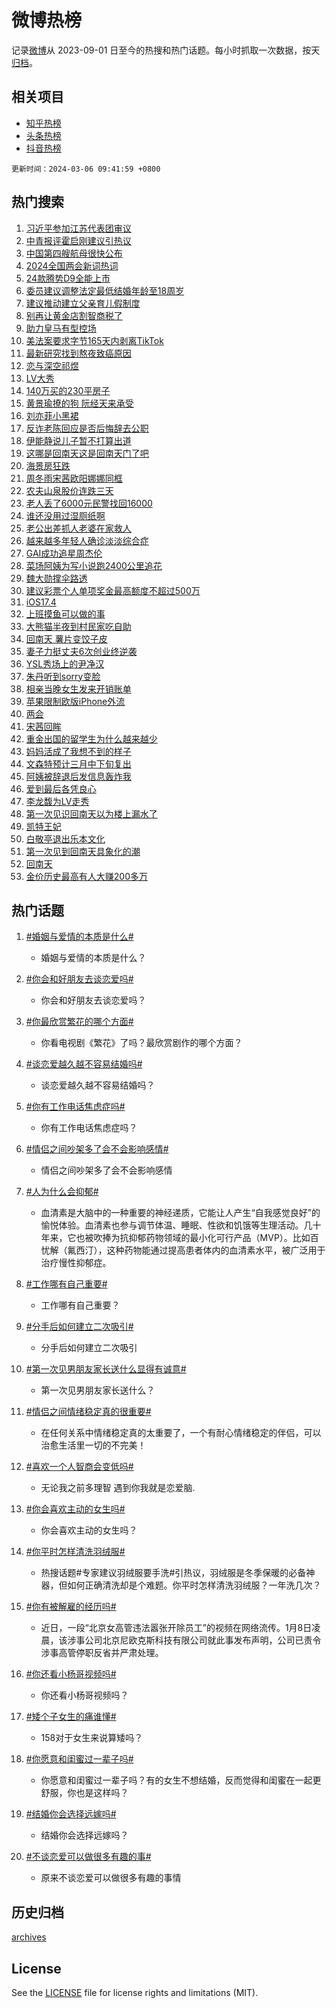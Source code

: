# 微博热榜

记录[微博](https://www.weibo.com)从 2023-09-01 日至今的热搜和热门话题。每小时抓取一次数据，按天[归档](archives)。

## 相关项目

- [知乎热榜](https://github.com/hotarchive/zhihu)
- [头条热榜](https://github.com/hotarchive/toutiao)
- [抖音热榜](https://github.com/hotarchive/douyin)


`更新时间：2024-03-06 09:41:59 +0800`

## 热门搜索

1. [习近平参加江苏代表团审议](https://m.weibo.cn/search?containerid=100103type%3D1%26t%3D10%26q%3D%23%E4%B9%A0%E8%BF%91%E5%B9%B3%E5%8F%82%E5%8A%A0%E6%B1%9F%E8%8B%8F%E4%BB%A3%E8%A1%A8%E5%9B%A2%E5%AE%A1%E8%AE%AE%23&stream_entry_id=51&isnewpage=1&extparam=seat%3D1%26c_type%3D51%26q%3D%2523%25E4%25B9%25A0%25E8%25BF%2591%25E5%25B9%25B3%25E5%258F%2582%25E5%258A%25A0%25E6%25B1%259F%25E8%258B%258F%25E4%25BB%25A3%25E8%25A1%25A8%25E5%259B%25A2%25E5%25AE%25A1%25E8%25AE%25AE%2523%26pos%3D0%26dgr%3D0%26stream_entry_id%3D51%26filter_type%3Drealtimehot%26cate%3D10103%26display_time%3D1709689318%26pre_seqid%3D1709689318256015616102)
1. [中青报评霍启刚建议引热议](https://m.weibo.cn/search?containerid=100103type%3D1%26t%3D10%26q%3D%23%E4%B8%AD%E9%9D%92%E6%8A%A5%E8%AF%84%E9%9C%8D%E5%90%AF%E5%88%9A%E5%BB%BA%E8%AE%AE%E5%BC%95%E7%83%AD%E8%AE%AE%23&stream_entry_id=31&isnewpage=1&extparam=seat%3D1%26realpos%3D1%26c_type%3D31%26q%3D%2523%25E4%25B8%25AD%25E9%259D%2592%25E6%258A%25A5%25E8%25AF%2584%25E9%259C%258D%25E5%2590%25AF%25E5%2588%259A%25E5%25BB%25BA%25E8%25AE%25AE%25E5%25BC%2595%25E7%2583%25AD%25E8%25AE%25AE%2523%26cate%3D5001%26flag%3D2%26dgr%3D0%26filter_type%3Drealtimehot%26stream_entry_id%3D31%26pos%3D0%26lcate%3D5001%26band_rank%3D1%26display_time%3D1709689318%26pre_seqid%3D1709689318256015616102)
1. [中国第四艘航母很快公布](https://m.weibo.cn/search?containerid=100103type%3D1%26t%3D10%26q%3D%23%E4%B8%AD%E5%9B%BD%E7%AC%AC%E5%9B%9B%E8%89%98%E8%88%AA%E6%AF%8D%E5%BE%88%E5%BF%AB%E5%85%AC%E5%B8%83%23&stream_entry_id=31&isnewpage=1&extparam=seat%3D1%26realpos%3D2%26c_type%3D31%26q%3D%2523%25E4%25B8%25AD%25E5%259B%25BD%25E7%25AC%25AC%25E5%259B%259B%25E8%2589%2598%25E8%2588%25AA%25E6%25AF%258D%25E5%25BE%2588%25E5%25BF%25AB%25E5%2585%25AC%25E5%25B8%2583%2523%26cate%3D5001%26flag%3D1%26dgr%3D0%26filter_type%3Drealtimehot%26stream_entry_id%3D31%26pos%3D1%26lcate%3D5001%26band_rank%3D2%26display_time%3D1709689318%26pre_seqid%3D1709689318256015616102)
1. [2024全国两会新词热词](https://m.weibo.cn/search?containerid=100103type%3D1%26t%3D10%26q%3D%232024%E5%85%A8%E5%9B%BD%E4%B8%A4%E4%BC%9A%E6%96%B0%E8%AF%8D%E7%83%AD%E8%AF%8D%23&stream_entry_id=31&isnewpage=1&extparam=seat%3D1%26realpos%3D3%26c_type%3D31%26q%3D%25232024%25E5%2585%25A8%25E5%259B%25BD%25E4%25B8%25A4%25E4%25BC%259A%25E6%2596%25B0%25E8%25AF%258D%25E7%2583%25AD%25E8%25AF%258D%2523%26cate%3D5001%26flag%3D0%26dgr%3D0%26filter_type%3Drealtimehot%26stream_entry_id%3D31%26pos%3D2%26lcate%3D5001%26band_rank%3D3%26display_time%3D1709689318%26pre_seqid%3D1709689318256015616102)
1. [24款腾势D9全能上市](https://m.weibo.cn/search?containerid=100103type%3D1%26t%3D10%26q%3D%2324%E6%AC%BE%E8%85%BE%E5%8A%BFD9%E5%85%A8%E8%83%BD%E4%B8%8A%E5%B8%82%23&stream_entry_id=31&isnewpage=1&extparam=seat%3D1%26c_type%3D31%26q%3D%252324%25E6%25AC%25BE%25E8%2585%25BE%25E5%258A%25BFD9%25E5%2585%25A8%25E8%2583%25BD%25E4%25B8%258A%25E5%25B8%2582%2523%26cate%3D5001%26adid%3D226401%26dgr%3D0%26stream_entry_id%3D31%26filter_type%3Drealtimehot%26pos%3D3%26band_rank%3D4%26lcate%3D5001%26topic_ad%3D1%26is_ad_pos%3D1%26display_time%3D1709689318%26pre_seqid%3D1709689318256015616102)
1. [委员建议调整法定最低结婚年龄至18周岁](https://m.weibo.cn/search?containerid=100103type%3D1%26t%3D10%26q%3D%23%E5%A7%94%E5%91%98%E5%BB%BA%E8%AE%AE%E8%B0%83%E6%95%B4%E6%B3%95%E5%AE%9A%E6%9C%80%E4%BD%8E%E7%BB%93%E5%A9%9A%E5%B9%B4%E9%BE%84%E8%87%B318%E5%91%A8%E5%B2%81%23&stream_entry_id=31&isnewpage=1&extparam=seat%3D1%26realpos%3D4%26c_type%3D31%26q%3D%2523%25E5%25A7%2594%25E5%2591%2598%25E5%25BB%25BA%25E8%25AE%25AE%25E8%25B0%2583%25E6%2595%25B4%25E6%25B3%2595%25E5%25AE%259A%25E6%259C%2580%25E4%25BD%258E%25E7%25BB%2593%25E5%25A9%259A%25E5%25B9%25B4%25E9%25BE%2584%25E8%2587%25B318%25E5%2591%25A8%25E5%25B2%2581%2523%26cate%3D5001%26flag%3D0%26dgr%3D0%26filter_type%3Drealtimehot%26stream_entry_id%3D31%26pos%3D4%26lcate%3D5001%26band_rank%3D4%26display_time%3D1709689318%26pre_seqid%3D1709689318256015616102)
1. [建议推动建立父亲育儿假制度](https://m.weibo.cn/search?containerid=100103type%3D1%26t%3D10%26q%3D%23%E5%BB%BA%E8%AE%AE%E6%8E%A8%E5%8A%A8%E5%BB%BA%E7%AB%8B%E7%88%B6%E4%BA%B2%E8%82%B2%E5%84%BF%E5%81%87%E5%88%B6%E5%BA%A6%23&stream_entry_id=31&isnewpage=1&extparam=seat%3D1%26realpos%3D5%26c_type%3D31%26q%3D%2523%25E5%25BB%25BA%25E8%25AE%25AE%25E6%258E%25A8%25E5%258A%25A8%25E5%25BB%25BA%25E7%25AB%258B%25E7%2588%25B6%25E4%25BA%25B2%25E8%2582%25B2%25E5%2584%25BF%25E5%2581%2587%25E5%2588%25B6%25E5%25BA%25A6%2523%26cate%3D5001%26flag%3D1%26dgr%3D0%26filter_type%3Drealtimehot%26stream_entry_id%3D31%26pos%3D5%26lcate%3D5001%26band_rank%3D5%26display_time%3D1709689318%26pre_seqid%3D1709689318256015616102)
1. [别再让黄金店割智商税了](https://m.weibo.cn/search?containerid=100103type%3D1%26t%3D10%26q%3D%23%E5%88%AB%E5%86%8D%E8%AE%A9%E9%BB%84%E9%87%91%E5%BA%97%E5%89%B2%E6%99%BA%E5%95%86%E7%A8%8E%E4%BA%86%23&stream_entry_id=31&isnewpage=1&extparam=seat%3D1%26realpos%3D6%26c_type%3D31%26q%3D%2523%25E5%2588%25AB%25E5%2586%258D%25E8%25AE%25A9%25E9%25BB%2584%25E9%2587%2591%25E5%25BA%2597%25E5%2589%25B2%25E6%2599%25BA%25E5%2595%2586%25E7%25A8%258E%25E4%25BA%2586%2523%26cate%3D5001%26flag%3D0%26dgr%3D0%26filter_type%3Drealtimehot%26stream_entry_id%3D31%26pos%3D6%26lcate%3D5001%26band_rank%3D6%26display_time%3D1709689318%26pre_seqid%3D1709689318256015616102)
1. [助力皇马有型控场](https://m.weibo.cn/search?containerid=100103type%3D1%26t%3D10%26q%3D%23%E5%8A%A9%E5%8A%9B%E7%9A%87%E9%A9%AC%E6%9C%89%E5%9E%8B%E6%8E%A7%E5%9C%BA%23&stream_entry_id=31&isnewpage=1&extparam=seat%3D1%26c_type%3D31%26q%3D%2523%25E5%258A%25A9%25E5%258A%259B%25E7%259A%2587%25E9%25A9%25AC%25E6%259C%2589%25E5%259E%258B%25E6%258E%25A7%25E5%259C%25BA%2523%26cate%3D5001%26adid%3D225925%26dgr%3D0%26stream_entry_id%3D31%26filter_type%3Drealtimehot%26pos%3D7%26band_rank%3D7%26lcate%3D5001%26topic_ad%3D1%26is_ad_pos%3D1%26display_time%3D1709689318%26pre_seqid%3D1709689318256015616102)
1. [美法案要求字节165天内剥离TikTok](https://m.weibo.cn/search?containerid=100103type%3D1%26t%3D10%26q%3D%23%E7%BE%8E%E6%B3%95%E6%A1%88%E8%A6%81%E6%B1%82%E5%AD%97%E8%8A%82165%E5%A4%A9%E5%86%85%E5%89%A5%E7%A6%BBTikTok%23&stream_entry_id=31&isnewpage=1&extparam=seat%3D1%26realpos%3D7%26c_type%3D31%26q%3D%2523%25E7%25BE%258E%25E6%25B3%2595%25E6%25A1%2588%25E8%25A6%2581%25E6%25B1%2582%25E5%25AD%2597%25E8%258A%2582165%25E5%25A4%25A9%25E5%2586%2585%25E5%2589%25A5%25E7%25A6%25BBTikTok%2523%26cate%3D5001%26flag%3D1%26dgr%3D0%26filter_type%3Drealtimehot%26stream_entry_id%3D31%26pos%3D8%26lcate%3D5001%26band_rank%3D7%26display_time%3D1709689318%26pre_seqid%3D1709689318256015616102)
1. [最新研究找到熬夜致癌原因](https://m.weibo.cn/search?containerid=100103type%3D1%26t%3D10%26q%3D%23%E6%9C%80%E6%96%B0%E7%A0%94%E7%A9%B6%E6%89%BE%E5%88%B0%E7%86%AC%E5%A4%9C%E8%87%B4%E7%99%8C%E5%8E%9F%E5%9B%A0%23&stream_entry_id=31&isnewpage=1&extparam=seat%3D1%26realpos%3D8%26c_type%3D31%26q%3D%2523%25E6%259C%2580%25E6%2596%25B0%25E7%25A0%2594%25E7%25A9%25B6%25E6%2589%25BE%25E5%2588%25B0%25E7%2586%25AC%25E5%25A4%259C%25E8%2587%25B4%25E7%2599%258C%25E5%258E%259F%25E5%259B%25A0%2523%26cate%3D5001%26flag%3D0%26dgr%3D0%26filter_type%3Drealtimehot%26stream_entry_id%3D31%26pos%3D9%26lcate%3D5001%26band_rank%3D8%26display_time%3D1709689318%26pre_seqid%3D1709689318256015616102)
1. [恋与深空祁煜](https://m.weibo.cn/search?containerid=100103type%3D1%26t%3D10%26q%3D%E6%81%8B%E4%B8%8E%E6%B7%B1%E7%A9%BA%E7%A5%81%E7%85%9C&stream_entry_id=31&isnewpage=1&extparam=seat%3D1%26realpos%3D9%26c_type%3D31%26q%3D%25E6%2581%258B%25E4%25B8%258E%25E6%25B7%25B1%25E7%25A9%25BA%25E7%25A5%2581%25E7%2585%259C%26cate%3D5001%26flag%3D1%26dgr%3D0%26filter_type%3Drealtimehot%26stream_entry_id%3D31%26pos%3D10%26lcate%3D5001%26band_rank%3D9%26display_time%3D1709689318%26pre_seqid%3D1709689318256015616102)
1. [LV大秀](https://m.weibo.cn/search?containerid=100103type%3D1%26t%3D10%26q%3DLV%E5%A4%A7%E7%A7%80&stream_entry_id=31&isnewpage=1&extparam=seat%3D1%26realpos%3D10%26c_type%3D31%26q%3DLV%25E5%25A4%25A7%25E7%25A7%2580%26cate%3D5001%26flag%3D1%26dgr%3D0%26filter_type%3Drealtimehot%26stream_entry_id%3D31%26pos%3D11%26lcate%3D5001%26band_rank%3D10%26display_time%3D1709689318%26pre_seqid%3D1709689318256015616102)
1. [140万买的230平房子](https://m.weibo.cn/search?containerid=100103type%3D1%26t%3D10%26q%3D140%E4%B8%87%E4%B9%B0%E7%9A%84230%E5%B9%B3%E6%88%BF%E5%AD%90&stream_entry_id=31&isnewpage=1&extparam=seat%3D1%26realpos%3D11%26c_type%3D31%26q%3D140%25E4%25B8%2587%25E4%25B9%25B0%25E7%259A%2584230%25E5%25B9%25B3%25E6%2588%25BF%25E5%25AD%2590%26cate%3D5001%26flag%3D2%26dgr%3D0%26filter_type%3Drealtimehot%26stream_entry_id%3D31%26pos%3D12%26lcate%3D5001%26band_rank%3D11%26display_time%3D1709689318%26pre_seqid%3D1709689318256015616102)
1. [黄景瑜撩的狗 阮经天来承受](https://m.weibo.cn/search?containerid=100103type%3D1%26t%3D10%26q%3D%E9%BB%84%E6%99%AF%E7%91%9C%E6%92%A9%E7%9A%84%E7%8B%97+%E9%98%AE%E7%BB%8F%E5%A4%A9%E6%9D%A5%E6%89%BF%E5%8F%97&stream_entry_id=31&isnewpage=1&extparam=seat%3D1%26realpos%3D12%26c_type%3D31%26q%3D%25E9%25BB%2584%25E6%2599%25AF%25E7%2591%259C%25E6%2592%25A9%25E7%259A%2584%25E7%258B%2597%2520%25E9%2598%25AE%25E7%25BB%258F%25E5%25A4%25A9%25E6%259D%25A5%25E6%2589%25BF%25E5%258F%2597%26cate%3D5001%26flag%3D1%26dgr%3D0%26filter_type%3Drealtimehot%26stream_entry_id%3D31%26pos%3D13%26lcate%3D5001%26band_rank%3D12%26display_time%3D1709689318%26pre_seqid%3D1709689318256015616102)
1. [刘亦菲小黑裙](https://m.weibo.cn/search?containerid=100103type%3D1%26t%3D10%26q%3D%23%E5%88%98%E4%BA%A6%E8%8F%B2%E5%B0%8F%E9%BB%91%E8%A3%99%23&stream_entry_id=31&isnewpage=1&extparam=seat%3D1%26realpos%3D13%26c_type%3D31%26q%3D%2523%25E5%2588%2598%25E4%25BA%25A6%25E8%258F%25B2%25E5%25B0%258F%25E9%25BB%2591%25E8%25A3%2599%2523%26cate%3D5001%26flag%3D2%26dgr%3D0%26filter_type%3Drealtimehot%26stream_entry_id%3D31%26pos%3D14%26lcate%3D5001%26band_rank%3D13%26display_time%3D1709689318%26pre_seqid%3D1709689318256015616102)
1. [反诈老陈回应是否后悔辞去公职](https://m.weibo.cn/search?containerid=100103type%3D1%26t%3D10%26q%3D%23%E5%8F%8D%E8%AF%88%E8%80%81%E9%99%88%E5%9B%9E%E5%BA%94%E6%98%AF%E5%90%A6%E5%90%8E%E6%82%94%E8%BE%9E%E5%8E%BB%E5%85%AC%E8%81%8C%23&stream_entry_id=31&isnewpage=1&extparam=seat%3D1%26realpos%3D14%26c_type%3D31%26q%3D%2523%25E5%258F%258D%25E8%25AF%2588%25E8%2580%2581%25E9%2599%2588%25E5%259B%259E%25E5%25BA%2594%25E6%2598%25AF%25E5%2590%25A6%25E5%2590%258E%25E6%2582%2594%25E8%25BE%259E%25E5%258E%25BB%25E5%2585%25AC%25E8%2581%258C%2523%26cate%3D5001%26flag%3D2%26dgr%3D0%26filter_type%3Drealtimehot%26stream_entry_id%3D31%26pos%3D15%26lcate%3D5001%26band_rank%3D14%26display_time%3D1709689318%26pre_seqid%3D1709689318256015616102)
1. [伊能静说儿子暂不打算出道](https://m.weibo.cn/search?containerid=100103type%3D1%26t%3D10%26q%3D%23%E4%BC%8A%E8%83%BD%E9%9D%99%E8%AF%B4%E5%84%BF%E5%AD%90%E6%9A%82%E4%B8%8D%E6%89%93%E7%AE%97%E5%87%BA%E9%81%93%23&stream_entry_id=31&isnewpage=1&extparam=seat%3D1%26realpos%3D15%26c_type%3D31%26q%3D%2523%25E4%25BC%258A%25E8%2583%25BD%25E9%259D%2599%25E8%25AF%25B4%25E5%2584%25BF%25E5%25AD%2590%25E6%259A%2582%25E4%25B8%258D%25E6%2589%2593%25E7%25AE%2597%25E5%2587%25BA%25E9%2581%2593%2523%26cate%3D5001%26flag%3D1%26dgr%3D0%26filter_type%3Drealtimehot%26stream_entry_id%3D31%26pos%3D16%26lcate%3D5001%26band_rank%3D15%26display_time%3D1709689318%26pre_seqid%3D1709689318256015616102)
1. [这哪是回南天这是回南天门了吧](https://m.weibo.cn/search?containerid=100103type%3D1%26t%3D10%26q%3D%E8%BF%99%E5%93%AA%E6%98%AF%E5%9B%9E%E5%8D%97%E5%A4%A9%E8%BF%99%E6%98%AF%E5%9B%9E%E5%8D%97%E5%A4%A9%E9%97%A8%E4%BA%86%E5%90%A7&stream_entry_id=31&isnewpage=1&extparam=seat%3D1%26realpos%3D16%26c_type%3D31%26q%3D%25E8%25BF%2599%25E5%2593%25AA%25E6%2598%25AF%25E5%259B%259E%25E5%258D%2597%25E5%25A4%25A9%25E8%25BF%2599%25E6%2598%25AF%25E5%259B%259E%25E5%258D%2597%25E5%25A4%25A9%25E9%2597%25A8%25E4%25BA%2586%25E5%2590%25A7%26cate%3D5001%26flag%3D2%26dgr%3D0%26filter_type%3Drealtimehot%26stream_entry_id%3D31%26pos%3D17%26lcate%3D5001%26band_rank%3D16%26display_time%3D1709689318%26pre_seqid%3D1709689318256015616102)
1. [海景房狂跌](https://m.weibo.cn/search?containerid=100103type%3D1%26t%3D10%26q%3D%23%E6%B5%B7%E6%99%AF%E6%88%BF%E7%8B%82%E8%B7%8C%23&stream_entry_id=31&isnewpage=1&extparam=seat%3D1%26realpos%3D17%26c_type%3D31%26q%3D%2523%25E6%25B5%25B7%25E6%2599%25AF%25E6%2588%25BF%25E7%258B%2582%25E8%25B7%258C%2523%26cate%3D5001%26flag%3D2%26dgr%3D0%26filter_type%3Drealtimehot%26stream_entry_id%3D31%26pos%3D18%26lcate%3D5001%26band_rank%3D17%26display_time%3D1709689318%26pre_seqid%3D1709689318256015616102)
1. [周冬雨宋茜欧阳娜娜同框](https://m.weibo.cn/search?containerid=100103type%3D1%26t%3D10%26q%3D%23%E5%91%A8%E5%86%AC%E9%9B%A8%E5%AE%8B%E8%8C%9C%E6%AC%A7%E9%98%B3%E5%A8%9C%E5%A8%9C%E5%90%8C%E6%A1%86%23&stream_entry_id=31&isnewpage=1&extparam=seat%3D1%26realpos%3D18%26c_type%3D31%26q%3D%2523%25E5%2591%25A8%25E5%2586%25AC%25E9%259B%25A8%25E5%25AE%258B%25E8%258C%259C%25E6%25AC%25A7%25E9%2598%25B3%25E5%25A8%259C%25E5%25A8%259C%25E5%2590%258C%25E6%25A1%2586%2523%26cate%3D5001%26flag%3D1%26dgr%3D0%26filter_type%3Drealtimehot%26stream_entry_id%3D31%26pos%3D19%26lcate%3D5001%26band_rank%3D18%26display_time%3D1709689318%26pre_seqid%3D1709689318256015616102)
1. [农夫山泉股价连跌三天](https://m.weibo.cn/search?containerid=100103type%3D1%26t%3D10%26q%3D%23%E5%86%9C%E5%A4%AB%E5%B1%B1%E6%B3%89%E8%82%A1%E4%BB%B7%E8%BF%9E%E8%B7%8C%E4%B8%89%E5%A4%A9%23&stream_entry_id=31&isnewpage=1&extparam=seat%3D1%26realpos%3D19%26c_type%3D31%26q%3D%2523%25E5%2586%259C%25E5%25A4%25AB%25E5%25B1%25B1%25E6%25B3%2589%25E8%2582%25A1%25E4%25BB%25B7%25E8%25BF%259E%25E8%25B7%258C%25E4%25B8%2589%25E5%25A4%25A9%2523%26cate%3D5001%26flag%3D0%26dgr%3D0%26filter_type%3Drealtimehot%26stream_entry_id%3D31%26pos%3D20%26lcate%3D5001%26band_rank%3D19%26display_time%3D1709689318%26pre_seqid%3D1709689318256015616102)
1. [老人丢了6000元民警找回16000](https://m.weibo.cn/search?containerid=100103type%3D1%26t%3D10%26q%3D%23%E8%80%81%E4%BA%BA%E4%B8%A2%E4%BA%866000%E5%85%83%E6%B0%91%E8%AD%A6%E6%89%BE%E5%9B%9E16000%23&stream_entry_id=31&isnewpage=1&extparam=seat%3D1%26realpos%3D20%26c_type%3D31%26q%3D%2523%25E8%2580%2581%25E4%25BA%25BA%25E4%25B8%25A2%25E4%25BA%25866000%25E5%2585%2583%25E6%25B0%2591%25E8%25AD%25A6%25E6%2589%25BE%25E5%259B%259E16000%2523%26cate%3D5001%26flag%3D0%26dgr%3D0%26filter_type%3Drealtimehot%26stream_entry_id%3D31%26pos%3D21%26lcate%3D5001%26band_rank%3D20%26display_time%3D1709689318%26pre_seqid%3D1709689318256015616102)
1. [谁还没用过湿厕纸啊](https://m.weibo.cn/search?containerid=100103type%3D1%26t%3D10%26q%3D%23%E8%B0%81%E8%BF%98%E6%B2%A1%E7%94%A8%E8%BF%87%E6%B9%BF%E5%8E%95%E7%BA%B8%E5%95%8A%23&stream_entry_id=31&isnewpage=1&extparam=seat%3D1%26realpos%3D21%26c_type%3D31%26q%3D%2523%25E8%25B0%2581%25E8%25BF%2598%25E6%25B2%25A1%25E7%2594%25A8%25E8%25BF%2587%25E6%25B9%25BF%25E5%258E%2595%25E7%25BA%25B8%25E5%2595%258A%2523%26cate%3D5001%26flag%3D0%26adid%3D225904%26dgr%3D0%26filter_type%3Drealtimehot%26stream_entry_id%3D31%26pos%3D22%26lcate%3D5001%26band_rank%3D21%26display_time%3D1709689318%26pre_seqid%3D1709689318256015616102)
1. [老公出差抓人老婆在家救人](https://m.weibo.cn/search?containerid=100103type%3D1%26t%3D10%26q%3D%23%E8%80%81%E5%85%AC%E5%87%BA%E5%B7%AE%E6%8A%93%E4%BA%BA%E8%80%81%E5%A9%86%E5%9C%A8%E5%AE%B6%E6%95%91%E4%BA%BA%23&stream_entry_id=31&isnewpage=1&extparam=seat%3D1%26realpos%3D22%26c_type%3D31%26q%3D%2523%25E8%2580%2581%25E5%2585%25AC%25E5%2587%25BA%25E5%25B7%25AE%25E6%258A%2593%25E4%25BA%25BA%25E8%2580%2581%25E5%25A9%2586%25E5%259C%25A8%25E5%25AE%25B6%25E6%2595%2591%25E4%25BA%25BA%2523%26cate%3D5001%26flag%3D2%26dgr%3D0%26filter_type%3Drealtimehot%26stream_entry_id%3D31%26pos%3D23%26lcate%3D5001%26band_rank%3D22%26display_time%3D1709689318%26pre_seqid%3D1709689318256015616102)
1. [越来越多年轻人确诊淡淡综合症](https://m.weibo.cn/search?containerid=100103type%3D1%26t%3D10%26q%3D%23%E8%B6%8A%E6%9D%A5%E8%B6%8A%E5%A4%9A%E5%B9%B4%E8%BD%BB%E4%BA%BA%E7%A1%AE%E8%AF%8A%E6%B7%A1%E6%B7%A1%E7%BB%BC%E5%90%88%E7%97%87%23&stream_entry_id=31&isnewpage=1&extparam=seat%3D1%26realpos%3D23%26c_type%3D31%26q%3D%2523%25E8%25B6%258A%25E6%259D%25A5%25E8%25B6%258A%25E5%25A4%259A%25E5%25B9%25B4%25E8%25BD%25BB%25E4%25BA%25BA%25E7%25A1%25AE%25E8%25AF%258A%25E6%25B7%25A1%25E6%25B7%25A1%25E7%25BB%25BC%25E5%2590%2588%25E7%2597%2587%2523%26cate%3D5001%26flag%3D0%26dgr%3D0%26filter_type%3Drealtimehot%26stream_entry_id%3D31%26pos%3D24%26lcate%3D5001%26band_rank%3D23%26display_time%3D1709689318%26pre_seqid%3D1709689318256015616102)
1. [GAI成功追星周杰伦](https://m.weibo.cn/search?containerid=100103type%3D1%26t%3D10%26q%3DGAI%E6%88%90%E5%8A%9F%E8%BF%BD%E6%98%9F%E5%91%A8%E6%9D%B0%E4%BC%A6&stream_entry_id=31&isnewpage=1&extparam=seat%3D1%26realpos%3D24%26c_type%3D31%26q%3DGAI%25E6%2588%2590%25E5%258A%259F%25E8%25BF%25BD%25E6%2598%259F%25E5%2591%25A8%25E6%259D%25B0%25E4%25BC%25A6%26cate%3D5001%26flag%3D1%26dgr%3D0%26filter_type%3Drealtimehot%26stream_entry_id%3D31%26pos%3D25%26lcate%3D5001%26band_rank%3D24%26display_time%3D1709689318%26pre_seqid%3D1709689318256015616102)
1. [菜场阿姨为写小说跑2400公里追花](https://m.weibo.cn/search?containerid=100103type%3D1%26t%3D10%26q%3D%23%E8%8F%9C%E5%9C%BA%E9%98%BF%E5%A7%A8%E4%B8%BA%E5%86%99%E5%B0%8F%E8%AF%B4%E8%B7%912400%E5%85%AC%E9%87%8C%E8%BF%BD%E8%8A%B1%23&stream_entry_id=31&isnewpage=1&extparam=seat%3D1%26realpos%3D25%26c_type%3D31%26q%3D%2523%25E8%258F%259C%25E5%259C%25BA%25E9%2598%25BF%25E5%25A7%25A8%25E4%25B8%25BA%25E5%2586%2599%25E5%25B0%258F%25E8%25AF%25B4%25E8%25B7%25912400%25E5%2585%25AC%25E9%2587%258C%25E8%25BF%25BD%25E8%258A%25B1%2523%26cate%3D5001%26flag%3D1%26dgr%3D0%26filter_type%3Drealtimehot%26stream_entry_id%3D31%26pos%3D26%26lcate%3D5001%26band_rank%3D25%26display_time%3D1709689318%26pre_seqid%3D1709689318256015616102)
1. [魏大勋撑伞路透](https://m.weibo.cn/search?containerid=100103type%3D1%26t%3D10%26q%3D%E9%AD%8F%E5%A4%A7%E5%8B%8B%E6%92%91%E4%BC%9E%E8%B7%AF%E9%80%8F&stream_entry_id=31&isnewpage=1&extparam=seat%3D1%26realpos%3D26%26c_type%3D31%26q%3D%25E9%25AD%258F%25E5%25A4%25A7%25E5%258B%258B%25E6%2592%2591%25E4%25BC%259E%25E8%25B7%25AF%25E9%2580%258F%26cate%3D5001%26flag%3D0%26dgr%3D0%26filter_type%3Drealtimehot%26stream_entry_id%3D31%26pos%3D27%26lcate%3D5001%26band_rank%3D26%26display_time%3D1709689318%26pre_seqid%3D1709689318256015616102)
1. [建议彩票个人单项奖金最高额度不超过500万](https://m.weibo.cn/search?containerid=100103type%3D1%26t%3D10%26q%3D%23%E5%BB%BA%E8%AE%AE%E5%BD%A9%E7%A5%A8%E4%B8%AA%E4%BA%BA%E5%8D%95%E9%A1%B9%E5%A5%96%E9%87%91%E6%9C%80%E9%AB%98%E9%A2%9D%E5%BA%A6%E4%B8%8D%E8%B6%85%E8%BF%87500%E4%B8%87%23&stream_entry_id=31&isnewpage=1&extparam=seat%3D1%26realpos%3D27%26c_type%3D31%26q%3D%2523%25E5%25BB%25BA%25E8%25AE%25AE%25E5%25BD%25A9%25E7%25A5%25A8%25E4%25B8%25AA%25E4%25BA%25BA%25E5%258D%2595%25E9%25A1%25B9%25E5%25A5%2596%25E9%2587%2591%25E6%259C%2580%25E9%25AB%2598%25E9%25A2%259D%25E5%25BA%25A6%25E4%25B8%258D%25E8%25B6%2585%25E8%25BF%2587500%25E4%25B8%2587%2523%26cate%3D5001%26flag%3D0%26dgr%3D0%26filter_type%3Drealtimehot%26stream_entry_id%3D31%26pos%3D28%26lcate%3D5001%26band_rank%3D27%26display_time%3D1709689318%26pre_seqid%3D1709689318256015616102)
1. [iOS17.4](https://m.weibo.cn/search?containerid=100103type%3D1%26t%3D10%26q%3DiOS17.4&stream_entry_id=31&isnewpage=1&extparam=seat%3D1%26realpos%3D28%26c_type%3D31%26q%3DiOS17.4%26cate%3D5001%26flag%3D0%26dgr%3D0%26filter_type%3Drealtimehot%26stream_entry_id%3D31%26pos%3D29%26lcate%3D5001%26band_rank%3D28%26display_time%3D1709689318%26pre_seqid%3D1709689318256015616102)
1. [上班摸鱼可以做的事](https://m.weibo.cn/search?containerid=100103type%3D1%26t%3D10%26q%3D%23%E4%B8%8A%E7%8F%AD%E6%91%B8%E9%B1%BC%E5%8F%AF%E4%BB%A5%E5%81%9A%E7%9A%84%E4%BA%8B%23&stream_entry_id=31&isnewpage=1&extparam=seat%3D1%26realpos%3D29%26c_type%3D31%26q%3D%2523%25E4%25B8%258A%25E7%258F%25AD%25E6%2591%25B8%25E9%25B1%25BC%25E5%258F%25AF%25E4%25BB%25A5%25E5%2581%259A%25E7%259A%2584%25E4%25BA%258B%2523%26cate%3D5001%26flag%3D1%26dgr%3D0%26filter_type%3Drealtimehot%26stream_entry_id%3D31%26pos%3D30%26lcate%3D5001%26band_rank%3D29%26display_time%3D1709689318%26pre_seqid%3D1709689318256015616102)
1. [大熊猫半夜到村民家吃自助](https://m.weibo.cn/search?containerid=100103type%3D1%26t%3D10%26q%3D%23%E5%A4%A7%E7%86%8A%E7%8C%AB%E5%8D%8A%E5%A4%9C%E5%88%B0%E6%9D%91%E6%B0%91%E5%AE%B6%E5%90%83%E8%87%AA%E5%8A%A9%23&stream_entry_id=31&isnewpage=1&extparam=seat%3D1%26realpos%3D30%26c_type%3D31%26q%3D%2523%25E5%25A4%25A7%25E7%2586%258A%25E7%258C%25AB%25E5%258D%258A%25E5%25A4%259C%25E5%2588%25B0%25E6%259D%2591%25E6%25B0%2591%25E5%25AE%25B6%25E5%2590%2583%25E8%2587%25AA%25E5%258A%25A9%2523%26cate%3D5001%26flag%3D0%26dgr%3D0%26filter_type%3Drealtimehot%26stream_entry_id%3D31%26pos%3D31%26lcate%3D5001%26band_rank%3D30%26display_time%3D1709689318%26pre_seqid%3D1709689318256015616102)
1. [回南天 薯片变饺子皮](https://m.weibo.cn/search?containerid=100103type%3D1%26t%3D10%26q%3D%E5%9B%9E%E5%8D%97%E5%A4%A9+%E8%96%AF%E7%89%87%E5%8F%98%E9%A5%BA%E5%AD%90%E7%9A%AE&stream_entry_id=31&isnewpage=1&extparam=seat%3D1%26realpos%3D31%26c_type%3D31%26q%3D%25E5%259B%259E%25E5%258D%2597%25E5%25A4%25A9%2520%25E8%2596%25AF%25E7%2589%2587%25E5%258F%2598%25E9%25A5%25BA%25E5%25AD%2590%25E7%259A%25AE%26cate%3D5001%26flag%3D1%26dgr%3D0%26filter_type%3Drealtimehot%26stream_entry_id%3D31%26pos%3D32%26lcate%3D5001%26band_rank%3D31%26display_time%3D1709689318%26pre_seqid%3D1709689318256015616102)
1. [妻子力挺丈夫6次创业终逆袭](https://m.weibo.cn/search?containerid=100103type%3D1%26t%3D10%26q%3D%23%E5%A6%BB%E5%AD%90%E5%8A%9B%E6%8C%BA%E4%B8%88%E5%A4%AB6%E6%AC%A1%E5%88%9B%E4%B8%9A%E7%BB%88%E9%80%86%E8%A2%AD%23&stream_entry_id=31&isnewpage=1&extparam=seat%3D1%26realpos%3D32%26c_type%3D31%26q%3D%2523%25E5%25A6%25BB%25E5%25AD%2590%25E5%258A%259B%25E6%258C%25BA%25E4%25B8%2588%25E5%25A4%25AB6%25E6%25AC%25A1%25E5%2588%259B%25E4%25B8%259A%25E7%25BB%2588%25E9%2580%2586%25E8%25A2%25AD%2523%26cate%3D5001%26flag%3D32768%26dgr%3D0%26filter_type%3Drealtimehot%26stream_entry_id%3D31%26pos%3D33%26lcate%3D5001%26band_rank%3D32%26display_time%3D1709689318%26pre_seqid%3D1709689318256015616102)
1. [YSL秀场上的尹净汉](https://m.weibo.cn/search?containerid=100103type%3D1%26t%3D10%26q%3DYSL%E7%A7%80%E5%9C%BA%E4%B8%8A%E7%9A%84%E5%B0%B9%E5%87%80%E6%B1%89&stream_entry_id=31&isnewpage=1&extparam=seat%3D1%26realpos%3D33%26c_type%3D31%26q%3DYSL%25E7%25A7%2580%25E5%259C%25BA%25E4%25B8%258A%25E7%259A%2584%25E5%25B0%25B9%25E5%2587%2580%25E6%25B1%2589%26cate%3D5001%26flag%3D1%26dgr%3D0%26filter_type%3Drealtimehot%26stream_entry_id%3D31%26pos%3D34%26lcate%3D5001%26band_rank%3D33%26display_time%3D1709689318%26pre_seqid%3D1709689318256015616102)
1. [朱丹听到sorry变脸](https://m.weibo.cn/search?containerid=100103type%3D1%26t%3D10%26q%3D%23%E6%9C%B1%E4%B8%B9%E5%90%AC%E5%88%B0sorry%E5%8F%98%E8%84%B8%23&stream_entry_id=31&isnewpage=1&extparam=seat%3D1%26realpos%3D34%26c_type%3D31%26q%3D%2523%25E6%259C%25B1%25E4%25B8%25B9%25E5%2590%25AC%25E5%2588%25B0sorry%25E5%258F%2598%25E8%2584%25B8%2523%26cate%3D5001%26flag%3D0%26dgr%3D0%26filter_type%3Drealtimehot%26stream_entry_id%3D31%26pos%3D35%26lcate%3D5001%26band_rank%3D34%26display_time%3D1709689318%26pre_seqid%3D1709689318256015616102)
1. [相亲当晚女生发来开销账单](https://m.weibo.cn/search?containerid=100103type%3D1%26t%3D10%26q%3D%23%E7%9B%B8%E4%BA%B2%E5%BD%93%E6%99%9A%E5%A5%B3%E7%94%9F%E5%8F%91%E6%9D%A5%E5%BC%80%E9%94%80%E8%B4%A6%E5%8D%95%23&stream_entry_id=31&isnewpage=1&extparam=seat%3D1%26realpos%3D35%26c_type%3D31%26q%3D%2523%25E7%259B%25B8%25E4%25BA%25B2%25E5%25BD%2593%25E6%2599%259A%25E5%25A5%25B3%25E7%2594%259F%25E5%258F%2591%25E6%259D%25A5%25E5%25BC%2580%25E9%2594%2580%25E8%25B4%25A6%25E5%258D%2595%2523%26cate%3D5001%26flag%3D0%26dgr%3D0%26filter_type%3Drealtimehot%26stream_entry_id%3D31%26pos%3D36%26lcate%3D5001%26band_rank%3D35%26display_time%3D1709689318%26pre_seqid%3D1709689318256015616102)
1. [苹果限制欧版iPhone外流](https://m.weibo.cn/search?containerid=100103type%3D1%26t%3D10%26q%3D%23%E8%8B%B9%E6%9E%9C%E9%99%90%E5%88%B6%E6%AC%A7%E7%89%88iPhone%E5%A4%96%E6%B5%81%23&stream_entry_id=31&isnewpage=1&extparam=seat%3D1%26realpos%3D36%26c_type%3D31%26q%3D%2523%25E8%258B%25B9%25E6%259E%259C%25E9%2599%2590%25E5%2588%25B6%25E6%25AC%25A7%25E7%2589%2588iPhone%25E5%25A4%2596%25E6%25B5%2581%2523%26cate%3D5001%26flag%3D1%26dgr%3D0%26filter_type%3Drealtimehot%26stream_entry_id%3D31%26pos%3D37%26lcate%3D5001%26band_rank%3D36%26display_time%3D1709689318%26pre_seqid%3D1709689318256015616102)
1. [两会](https://m.weibo.cn/search?containerid=100103type%3D1%26t%3D10%26q%3D%E4%B8%A4%E4%BC%9A&stream_entry_id=31&isnewpage=1&extparam=seat%3D1%26realpos%3D37%26c_type%3D31%26q%3D%25E4%25B8%25A4%25E4%25BC%259A%26cate%3D5001%26flag%3D1%26dgr%3D0%26filter_type%3Drealtimehot%26stream_entry_id%3D31%26pos%3D38%26lcate%3D5001%26band_rank%3D37%26display_time%3D1709689318%26pre_seqid%3D1709689318256015616102)
1. [宋茜回眸](https://m.weibo.cn/search?containerid=100103type%3D1%26t%3D10%26q%3D%E5%AE%8B%E8%8C%9C%E5%9B%9E%E7%9C%B8&stream_entry_id=31&isnewpage=1&extparam=seat%3D1%26realpos%3D38%26c_type%3D31%26q%3D%25E5%25AE%258B%25E8%258C%259C%25E5%259B%259E%25E7%259C%25B8%26cate%3D5001%26flag%3D1%26dgr%3D0%26filter_type%3Drealtimehot%26stream_entry_id%3D31%26pos%3D39%26lcate%3D5001%26band_rank%3D38%26display_time%3D1709689318%26pre_seqid%3D1709689318256015616102)
1. [重金出国的留学生为什么越来越少](https://m.weibo.cn/search?containerid=100103type%3D1%26t%3D10%26q%3D%23%E9%87%8D%E9%87%91%E5%87%BA%E5%9B%BD%E7%9A%84%E7%95%99%E5%AD%A6%E7%94%9F%E4%B8%BA%E4%BB%80%E4%B9%88%E8%B6%8A%E6%9D%A5%E8%B6%8A%E5%B0%91%23&stream_entry_id=31&isnewpage=1&extparam=seat%3D1%26realpos%3D39%26c_type%3D31%26q%3D%2523%25E9%2587%258D%25E9%2587%2591%25E5%2587%25BA%25E5%259B%25BD%25E7%259A%2584%25E7%2595%2599%25E5%25AD%25A6%25E7%2594%259F%25E4%25B8%25BA%25E4%25BB%2580%25E4%25B9%2588%25E8%25B6%258A%25E6%259D%25A5%25E8%25B6%258A%25E5%25B0%2591%2523%26cate%3D5001%26flag%3D1%26dgr%3D0%26filter_type%3Drealtimehot%26stream_entry_id%3D31%26pos%3D40%26lcate%3D5001%26band_rank%3D39%26display_time%3D1709689318%26pre_seqid%3D1709689318256015616102)
1. [妈妈活成了我想不到的样子](https://m.weibo.cn/search?containerid=100103type%3D1%26t%3D10%26q%3D%E5%A6%88%E5%A6%88%E6%B4%BB%E6%88%90%E4%BA%86%E6%88%91%E6%83%B3%E4%B8%8D%E5%88%B0%E7%9A%84%E6%A0%B7%E5%AD%90&stream_entry_id=31&isnewpage=1&extparam=seat%3D1%26realpos%3D40%26c_type%3D31%26q%3D%25E5%25A6%2588%25E5%25A6%2588%25E6%25B4%25BB%25E6%2588%2590%25E4%25BA%2586%25E6%2588%2591%25E6%2583%25B3%25E4%25B8%258D%25E5%2588%25B0%25E7%259A%2584%25E6%25A0%25B7%25E5%25AD%2590%26cate%3D5001%26flag%3D0%26dgr%3D0%26filter_type%3Drealtimehot%26stream_entry_id%3D31%26pos%3D41%26lcate%3D5001%26band_rank%3D40%26display_time%3D1709689318%26pre_seqid%3D1709689318256015616102)
1. [文森特预计三月中下旬复出](https://m.weibo.cn/search?containerid=100103type%3D1%26t%3D10%26q%3D%23%E6%96%87%E6%A3%AE%E7%89%B9%E9%A2%84%E8%AE%A1%E4%B8%89%E6%9C%88%E4%B8%AD%E4%B8%8B%E6%97%AC%E5%A4%8D%E5%87%BA%23&stream_entry_id=31&isnewpage=1&extparam=seat%3D1%26realpos%3D41%26c_type%3D31%26q%3D%2523%25E6%2596%2587%25E6%25A3%25AE%25E7%2589%25B9%25E9%25A2%2584%25E8%25AE%25A1%25E4%25B8%2589%25E6%259C%2588%25E4%25B8%25AD%25E4%25B8%258B%25E6%2597%25AC%25E5%25A4%258D%25E5%2587%25BA%2523%26cate%3D5001%26flag%3D1%26dgr%3D0%26filter_type%3Drealtimehot%26stream_entry_id%3D31%26pos%3D42%26lcate%3D5001%26band_rank%3D41%26display_time%3D1709689318%26pre_seqid%3D1709689318256015616102)
1. [阿姨被辞退后发信息轰炸我](https://m.weibo.cn/search?containerid=100103type%3D1%26t%3D10%26q%3D%23%E9%98%BF%E5%A7%A8%E8%A2%AB%E8%BE%9E%E9%80%80%E5%90%8E%E5%8F%91%E4%BF%A1%E6%81%AF%E8%BD%B0%E7%82%B8%E6%88%91%23&stream_entry_id=31&isnewpage=1&extparam=seat%3D1%26realpos%3D42%26c_type%3D31%26q%3D%2523%25E9%2598%25BF%25E5%25A7%25A8%25E8%25A2%25AB%25E8%25BE%259E%25E9%2580%2580%25E5%2590%258E%25E5%258F%2591%25E4%25BF%25A1%25E6%2581%25AF%25E8%25BD%25B0%25E7%2582%25B8%25E6%2588%2591%2523%26cate%3D5001%26flag%3D0%26dgr%3D0%26filter_type%3Drealtimehot%26stream_entry_id%3D31%26pos%3D43%26lcate%3D5001%26band_rank%3D42%26display_time%3D1709689318%26pre_seqid%3D1709689318256015616102)
1. [爱到最后各凭良心](https://m.weibo.cn/search?containerid=100103type%3D1%26t%3D10%26q%3D%E7%88%B1%E5%88%B0%E6%9C%80%E5%90%8E%E5%90%84%E5%87%AD%E8%89%AF%E5%BF%83&stream_entry_id=31&isnewpage=1&extparam=seat%3D1%26realpos%3D43%26c_type%3D31%26q%3D%25E7%2588%25B1%25E5%2588%25B0%25E6%259C%2580%25E5%2590%258E%25E5%2590%2584%25E5%2587%25AD%25E8%2589%25AF%25E5%25BF%2583%26cate%3D5001%26flag%3D1%26dgr%3D0%26filter_type%3Drealtimehot%26stream_entry_id%3D31%26pos%3D44%26lcate%3D5001%26band_rank%3D43%26display_time%3D1709689318%26pre_seqid%3D1709689318256015616102)
1. [李龙馥为LV走秀](https://m.weibo.cn/search?containerid=100103type%3D1%26t%3D10%26q%3D%23%E6%9D%8E%E9%BE%99%E9%A6%A5%E4%B8%BALV%E8%B5%B0%E7%A7%80%23&stream_entry_id=31&isnewpage=1&extparam=seat%3D1%26realpos%3D44%26c_type%3D31%26q%3D%2523%25E6%259D%258E%25E9%25BE%2599%25E9%25A6%25A5%25E4%25B8%25BALV%25E8%25B5%25B0%25E7%25A7%2580%2523%26cate%3D5001%26flag%3D1%26dgr%3D0%26filter_type%3Drealtimehot%26stream_entry_id%3D31%26pos%3D45%26lcate%3D5001%26band_rank%3D44%26display_time%3D1709689318%26pre_seqid%3D1709689318256015616102)
1. [第一次见识回南天以为楼上漏水了](https://m.weibo.cn/search?containerid=100103type%3D1%26t%3D10%26q%3D%23%E7%AC%AC%E4%B8%80%E6%AC%A1%E8%A7%81%E8%AF%86%E5%9B%9E%E5%8D%97%E5%A4%A9%E4%BB%A5%E4%B8%BA%E6%A5%BC%E4%B8%8A%E6%BC%8F%E6%B0%B4%E4%BA%86%23&stream_entry_id=31&isnewpage=1&extparam=seat%3D1%26realpos%3D45%26c_type%3D31%26q%3D%2523%25E7%25AC%25AC%25E4%25B8%2580%25E6%25AC%25A1%25E8%25A7%2581%25E8%25AF%2586%25E5%259B%259E%25E5%258D%2597%25E5%25A4%25A9%25E4%25BB%25A5%25E4%25B8%25BA%25E6%25A5%25BC%25E4%25B8%258A%25E6%25BC%258F%25E6%25B0%25B4%25E4%25BA%2586%2523%26cate%3D5001%26flag%3D1%26dgr%3D0%26filter_type%3Drealtimehot%26stream_entry_id%3D31%26pos%3D46%26lcate%3D5001%26band_rank%3D45%26display_time%3D1709689318%26pre_seqid%3D1709689318256015616102)
1. [凯特王妃](https://m.weibo.cn/search?containerid=100103type%3D1%26t%3D10%26q%3D%E5%87%AF%E7%89%B9%E7%8E%8B%E5%A6%83&stream_entry_id=31&isnewpage=1&extparam=seat%3D1%26realpos%3D46%26c_type%3D31%26q%3D%25E5%2587%25AF%25E7%2589%25B9%25E7%258E%258B%25E5%25A6%2583%26cate%3D5001%26flag%3D0%26dgr%3D0%26filter_type%3Drealtimehot%26stream_entry_id%3D31%26pos%3D47%26lcate%3D5001%26band_rank%3D46%26display_time%3D1709689318%26pre_seqid%3D1709689318256015616102)
1. [白敬亭退出乐本文化](https://m.weibo.cn/search?containerid=100103type%3D1%26t%3D10%26q%3D%23%E7%99%BD%E6%95%AC%E4%BA%AD%E9%80%80%E5%87%BA%E4%B9%90%E6%9C%AC%E6%96%87%E5%8C%96%23&stream_entry_id=31&isnewpage=1&extparam=seat%3D1%26realpos%3D47%26c_type%3D31%26q%3D%2523%25E7%2599%25BD%25E6%2595%25AC%25E4%25BA%25AD%25E9%2580%2580%25E5%2587%25BA%25E4%25B9%2590%25E6%259C%25AC%25E6%2596%2587%25E5%258C%2596%2523%26cate%3D5001%26flag%3D0%26dgr%3D0%26filter_type%3Drealtimehot%26stream_entry_id%3D31%26pos%3D48%26lcate%3D5001%26band_rank%3D47%26display_time%3D1709689318%26pre_seqid%3D1709689318256015616102)
1. [第一次见到回南天具象化的潮](https://m.weibo.cn/search?containerid=100103type%3D1%26t%3D10%26q%3D%E7%AC%AC%E4%B8%80%E6%AC%A1%E8%A7%81%E5%88%B0%E5%9B%9E%E5%8D%97%E5%A4%A9%E5%85%B7%E8%B1%A1%E5%8C%96%E7%9A%84%E6%BD%AE&stream_entry_id=31&isnewpage=1&extparam=seat%3D1%26realpos%3D48%26c_type%3D31%26q%3D%25E7%25AC%25AC%25E4%25B8%2580%25E6%25AC%25A1%25E8%25A7%2581%25E5%2588%25B0%25E5%259B%259E%25E5%258D%2597%25E5%25A4%25A9%25E5%2585%25B7%25E8%25B1%25A1%25E5%258C%2596%25E7%259A%2584%25E6%25BD%25AE%26cate%3D5001%26flag%3D1%26dgr%3D0%26filter_type%3Drealtimehot%26stream_entry_id%3D31%26pos%3D49%26lcate%3D5001%26band_rank%3D48%26display_time%3D1709689318%26pre_seqid%3D1709689318256015616102)
1. [回南天](https://m.weibo.cn/search?containerid=100103type%3D1%26t%3D10%26q%3D%E5%9B%9E%E5%8D%97%E5%A4%A9&stream_entry_id=31&isnewpage=1&extparam=seat%3D1%26realpos%3D49%26c_type%3D31%26q%3D%25E5%259B%259E%25E5%258D%2597%25E5%25A4%25A9%26cate%3D5001%26flag%3D1%26dgr%3D0%26filter_type%3Drealtimehot%26stream_entry_id%3D31%26pos%3D50%26lcate%3D5001%26band_rank%3D49%26display_time%3D1709689318%26pre_seqid%3D1709689318256015616102)
1. [金价历史最高有人大赚200多万](https://m.weibo.cn/search?containerid=100103type%3D1%26t%3D10%26q%3D%23%E9%87%91%E4%BB%B7%E5%8E%86%E5%8F%B2%E6%9C%80%E9%AB%98%E6%9C%89%E4%BA%BA%E5%A4%A7%E8%B5%9A200%E5%A4%9A%E4%B8%87%23&stream_entry_id=31&isnewpage=1&extparam=seat%3D1%26realpos%3D50%26c_type%3D31%26q%3D%2523%25E9%2587%2591%25E4%25BB%25B7%25E5%258E%2586%25E5%258F%25B2%25E6%259C%2580%25E9%25AB%2598%25E6%259C%2589%25E4%25BA%25BA%25E5%25A4%25A7%25E8%25B5%259A200%25E5%25A4%259A%25E4%25B8%2587%2523%26cate%3D5001%26flag%3D0%26dgr%3D0%26filter_type%3Drealtimehot%26stream_entry_id%3D31%26pos%3D51%26lcate%3D5001%26band_rank%3D50%26display_time%3D1709689318%26pre_seqid%3D1709689318256015616102)

## 热门话题

1. [#婚姻与爱情的本质是什么#](https://m.weibo.cn/search?containerid=231522type%3D1%26t%3D10%26q%3D%23%E5%A9%9A%E5%A7%BB%E4%B8%8E%E7%88%B1%E6%83%85%E7%9A%84%E6%9C%AC%E8%B4%A8%E6%98%AF%E4%BB%80%E4%B9%88%23&stream_entry_id=128&isnewpage=1&extparam=seat%3D1%26cate%3D5004%26unitid%3D1704881162756%26pos%3D1-0-0%26lcate%3D5004%26dgr%3D0%26c_type%3D128%26display_time%3D1709689319%26pre_seqid%3D170968931970507120186)
    - 婚姻与爱情的本质是什么？

1. [#你会和好朋友去谈恋爱吗#](https://m.weibo.cn/search?containerid=231522type%3D1%26t%3D10%26q%3D%23%E4%BD%A0%E4%BC%9A%E5%92%8C%E5%A5%BD%E6%9C%8B%E5%8F%8B%E5%8E%BB%E8%B0%88%E6%81%8B%E7%88%B1%E5%90%97%23&stream_entry_id=128&isnewpage=1&extparam=seat%3D1%26cate%3D5004%26unitid%3D1704849959446%26pos%3D1-0-1%26lcate%3D5004%26dgr%3D0%26c_type%3D128%26display_time%3D1709689319%26pre_seqid%3D170968931970507120186)
    - 你会和好朋友去谈恋爱吗？

1. [#你最欣赏繁花的哪个方面#](https://m.weibo.cn/search?containerid=231522type%3D1%26t%3D10%26q%3D%23%E4%BD%A0%E6%9C%80%E6%AC%A3%E8%B5%8F%E7%B9%81%E8%8A%B1%E7%9A%84%E5%93%AA%E4%B8%AA%E6%96%B9%E9%9D%A2%23&stream_entry_id=128&isnewpage=1&extparam=seat%3D1%26cate%3D5004%26unitid%3D1704872158127%26pos%3D1-0-2%26lcate%3D5004%26dgr%3D0%26c_type%3D128%26display_time%3D1709689319%26pre_seqid%3D170968931970507120186)
    - 你看电视剧《繁花》了吗？最欣赏剧作的哪个方面？

1. [#谈恋爱越久越不容易结婚吗#](https://m.weibo.cn/search?containerid=231522type%3D1%26t%3D10%26q%3D%23%E8%B0%88%E6%81%8B%E7%88%B1%E8%B6%8A%E4%B9%85%E8%B6%8A%E4%B8%8D%E5%AE%B9%E6%98%93%E7%BB%93%E5%A9%9A%E5%90%97%23&stream_entry_id=128&isnewpage=1&extparam=seat%3D1%26cate%3D5004%26unitid%3D1704871559387%26pos%3D1-0-3%26lcate%3D5004%26dgr%3D0%26c_type%3D128%26display_time%3D1709689319%26pre_seqid%3D170968931970507120186)
    - 谈恋爱越久越不容易结婚吗？

1. [#你有工作电话焦虑症吗#](https://m.weibo.cn/search?containerid=231522type%3D1%26t%3D10%26q%3D%23%E4%BD%A0%E6%9C%89%E5%B7%A5%E4%BD%9C%E7%94%B5%E8%AF%9D%E7%84%A6%E8%99%91%E7%97%87%E5%90%97%23&stream_entry_id=128&isnewpage=1&extparam=seat%3D1%26cate%3D5004%26unitid%3D1704877884678%26pos%3D1-0-4%26lcate%3D5004%26dgr%3D0%26c_type%3D128%26display_time%3D1709689319%26pre_seqid%3D170968931970507120186)
    - 你有工作电话焦虑症吗？

1. [#情侣之间吵架多了会不会影响感情#](https://m.weibo.cn/search?containerid=231522type%3D1%26t%3D10%26q%3D%23%E6%83%85%E4%BE%A3%E4%B9%8B%E9%97%B4%E5%90%B5%E6%9E%B6%E5%A4%9A%E4%BA%86%E4%BC%9A%E4%B8%8D%E4%BC%9A%E5%BD%B1%E5%93%8D%E6%84%9F%E6%83%85%23&stream_entry_id=128&isnewpage=1&extparam=seat%3D1%26cate%3D5004%26unitid%3D1704792093809%26pos%3D1-0-5%26lcate%3D5004%26dgr%3D0%26c_type%3D128%26display_time%3D1709689319%26pre_seqid%3D170968931970507120186)
    - 情侣之间吵架多了会不会影响感情

1. [#人为什么会抑郁#](https://m.weibo.cn/search?containerid=231522type%3D1%26t%3D10%26q%3D%23%E4%BA%BA%E4%B8%BA%E4%BB%80%E4%B9%88%E4%BC%9A%E6%8A%91%E9%83%81%23&stream_entry_id=128&isnewpage=1&extparam=seat%3D1%26cate%3D5004%26unitid%3D1704881163792%26pos%3D1-0-6%26lcate%3D5004%26dgr%3D0%26c_type%3D128%26display_time%3D1709689319%26pre_seqid%3D170968931970507120186)
    - 血清素是大脑中的一种重要的神经递质，它能让人产生“自我感觉良好”的愉悦体验。血清素也参与调节体温、睡眠、性欲和饥饿等生理活动。几十年来，它也被吹捧为抗抑郁药物领域的最小化可行产品（MVP）。比如百忧解（氟西汀），这种药物能通过提高患者体内的血清素水平，被广泛用于治疗慢性抑郁症。

1. [#工作哪有自己重要#](https://m.weibo.cn/search?containerid=231522type%3D1%26t%3D10%26q%3D%23%E5%B7%A5%E4%BD%9C%E5%93%AA%E6%9C%89%E8%87%AA%E5%B7%B1%E9%87%8D%E8%A6%81%23&stream_entry_id=128&isnewpage=1&extparam=seat%3D1%26cate%3D5004%26unitid%3D1704949537973%26pos%3D1-0-7%26lcate%3D5004%26dgr%3D0%26c_type%3D128%26display_time%3D1709689319%26pre_seqid%3D170968931970507120186)
    - 工作哪有自己重要？

1. [#分手后如何建立二次吸引#](https://m.weibo.cn/search?containerid=231522type%3D1%26t%3D10%26q%3D%23%E5%88%86%E6%89%8B%E5%90%8E%E5%A6%82%E4%BD%95%E5%BB%BA%E7%AB%8B%E4%BA%8C%E6%AC%A1%E5%90%B8%E5%BC%95%23&stream_entry_id=128&isnewpage=1&extparam=seat%3D1%26cate%3D5004%26unitid%3D1704870666886%26pos%3D1-0-8%26lcate%3D5004%26dgr%3D0%26c_type%3D128%26display_time%3D1709689319%26pre_seqid%3D170968931970507120186)
    - 分手后如何建立二次吸引

1. [#第一次见男朋友家长送什么显得有诚意#](https://m.weibo.cn/search?containerid=231522type%3D1%26t%3D10%26q%3D%23%E7%AC%AC%E4%B8%80%E6%AC%A1%E8%A7%81%E7%94%B7%E6%9C%8B%E5%8F%8B%E5%AE%B6%E9%95%BF%E9%80%81%E4%BB%80%E4%B9%88%E6%98%BE%E5%BE%97%E6%9C%89%E8%AF%9A%E6%84%8F%23&stream_entry_id=128&isnewpage=1&extparam=seat%3D1%26cate%3D5004%26unitid%3D1704946836507%26pos%3D1-0-9%26lcate%3D5004%26dgr%3D0%26c_type%3D128%26display_time%3D1709689319%26pre_seqid%3D170968931970507120186)
    - 第一次见男朋友家长送什么？

1. [#情侣之间情绪稳定真的很重要#](https://m.weibo.cn/search?containerid=231522type%3D1%26t%3D10%26q%3D%23%E6%83%85%E4%BE%A3%E4%B9%8B%E9%97%B4%E6%83%85%E7%BB%AA%E7%A8%B3%E5%AE%9A%E7%9C%9F%E7%9A%84%E5%BE%88%E9%87%8D%E8%A6%81%23&stream_entry_id=128&isnewpage=1&extparam=seat%3D1%26cate%3D5004%26unitid%3D1704779493657%26pos%3D1-0-10%26lcate%3D5004%26dgr%3D0%26c_type%3D128%26display_time%3D1709689319%26pre_seqid%3D170968931970507120186)
    - 在任何关系中情绪稳定真的太重要了，一个有耐心情绪稳定的伴侣，可以治愈生活里一切的不完美！

1. [#喜欢一个人智商会变低吗#](https://m.weibo.cn/search?containerid=231522type%3D1%26t%3D10%26q%3D%23%E5%96%9C%E6%AC%A2%E4%B8%80%E4%B8%AA%E4%BA%BA%E6%99%BA%E5%95%86%E4%BC%9A%E5%8F%98%E4%BD%8E%E5%90%97%23&stream_entry_id=128&isnewpage=1&extparam=seat%3D1%26cate%3D5004%26unitid%3D1704783068038%26pos%3D1-0-11%26lcate%3D5004%26dgr%3D0%26c_type%3D128%26display_time%3D1709689319%26pre_seqid%3D170968931970507120186)
    - 无论我之前多理智  遇到你我就是恋爱脑.

1. [#你会喜欢主动的女生吗#](https://m.weibo.cn/search?containerid=231522type%3D1%26t%3D10%26q%3D%23%E4%BD%A0%E4%BC%9A%E5%96%9C%E6%AC%A2%E4%B8%BB%E5%8A%A8%E7%9A%84%E5%A5%B3%E7%94%9F%E5%90%97%23&stream_entry_id=128&isnewpage=1&extparam=seat%3D1%26cate%3D5004%26unitid%3D1704786077236%26pos%3D1-0-12%26lcate%3D5004%26dgr%3D0%26c_type%3D128%26display_time%3D1709689319%26pre_seqid%3D170968931970507120186)
    - 你会喜欢主动的女生吗？

1. [#你平时怎样清洗羽绒服#](https://m.weibo.cn/search?containerid=231522type%3D1%26t%3D10%26q%3D%23%E4%BD%A0%E5%B9%B3%E6%97%B6%E6%80%8E%E6%A0%B7%E6%B8%85%E6%B4%97%E7%BE%BD%E7%BB%92%E6%9C%8D%23&stream_entry_id=128&isnewpage=1&extparam=seat%3D1%26cate%3D5004%26unitid%3D1704789081364%26pos%3D1-0-13%26lcate%3D5004%26dgr%3D0%26c_type%3D128%26display_time%3D1709689319%26pre_seqid%3D170968931970507120186)
    - 热搜话题#专家建议羽绒服要手洗#引热议，羽绒服是冬季保暖的必备神器，但如何正确清洗却是个难题。你平时怎样清洗羽绒服？一年洗几次？

1. [#你有被解雇的经历吗#](https://m.weibo.cn/search?containerid=231522type%3D1%26t%3D10%26q%3D%23%E4%BD%A0%E6%9C%89%E8%A2%AB%E8%A7%A3%E9%9B%87%E7%9A%84%E7%BB%8F%E5%8E%86%E5%90%97%23&stream_entry_id=128&isnewpage=1&extparam=seat%3D1%26cate%3D5004%26unitid%3D1704794482090%26pos%3D1-0-14%26lcate%3D5004%26dgr%3D0%26c_type%3D128%26display_time%3D1709689319%26pre_seqid%3D170968931970507120186)
    - 近日，一段“北京女高管违法嚣张开除员工”的视频在网络流传。1月8日凌晨，该涉事公司北京尼欧克斯科技有限公司就此事发布声明，公司已责令涉事高管停职反省并严肃处理。

1. [#你还看小杨哥视频吗#](https://m.weibo.cn/search?containerid=231522type%3D1%26t%3D10%26q%3D%23%E4%BD%A0%E8%BF%98%E7%9C%8B%E5%B0%8F%E6%9D%A8%E5%93%A5%E8%A7%86%E9%A2%91%E5%90%97%23&stream_entry_id=128&isnewpage=1&extparam=seat%3D1%26cate%3D5004%26unitid%3D1704797193944%26pos%3D1-0-15%26lcate%3D5004%26dgr%3D0%26c_type%3D128%26display_time%3D1709689319%26pre_seqid%3D170968931970507120186)
    - 你还看小杨哥视频吗？

1. [#矮个子女生的痛谁懂#](https://m.weibo.cn/search?containerid=231522type%3D1%26t%3D10%26q%3D%23%E7%9F%AE%E4%B8%AA%E5%AD%90%E5%A5%B3%E7%94%9F%E7%9A%84%E7%97%9B%E8%B0%81%E6%87%82%23&stream_entry_id=128&isnewpage=1&extparam=seat%3D1%26cate%3D5004%26unitid%3D1704804675994%26pos%3D1-0-16%26lcate%3D5004%26dgr%3D0%26c_type%3D128%26display_time%3D1709689319%26pre_seqid%3D170968931970507120186)
    - 158对于女生来说算矮吗？

1. [#你愿意和闺蜜过一辈子吗#](https://m.weibo.cn/search?containerid=231522type%3D1%26t%3D10%26q%3D%23%E4%BD%A0%E6%84%BF%E6%84%8F%E5%92%8C%E9%97%BA%E8%9C%9C%E8%BF%87%E4%B8%80%E8%BE%88%E5%AD%90%E5%90%97%23&stream_entry_id=128&isnewpage=1&extparam=seat%3D1%26cate%3D5004%26unitid%3D1704875757520%26pos%3D1-0-17%26lcate%3D5004%26dgr%3D0%26c_type%3D128%26display_time%3D1709689319%26pre_seqid%3D170968931970507120186)
    - 你愿意和闺蜜过一辈子吗？有的女生不想结婚，反而觉得和闺蜜在一起更舒服，你也是这样吗？

1. [#结婚你会选择远嫁吗#](https://m.weibo.cn/search?containerid=231522type%3D1%26t%3D10%26q%3D%23%E7%BB%93%E5%A9%9A%E4%BD%A0%E4%BC%9A%E9%80%89%E6%8B%A9%E8%BF%9C%E5%AB%81%E5%90%97%23&stream_entry_id=128&isnewpage=1&extparam=seat%3D1%26cate%3D5004%26unitid%3D1704870361894%26pos%3D1-0-18%26lcate%3D5004%26dgr%3D0%26c_type%3D128%26display_time%3D1709689319%26pre_seqid%3D170968931970507120186)
    - 结婚你会选择远嫁吗？

1. [#不谈恋爱可以做很多有趣的事#](https://m.weibo.cn/search?containerid=231522type%3D1%26t%3D10%26q%3D%23%E4%B8%8D%E8%B0%88%E6%81%8B%E7%88%B1%E5%8F%AF%E4%BB%A5%E5%81%9A%E5%BE%88%E5%A4%9A%E6%9C%89%E8%B6%A3%E7%9A%84%E4%BA%8B%23&stream_entry_id=128&isnewpage=1&extparam=seat%3D1%26cate%3D5004%26unitid%3D1704865280259%26pos%3D1-0-19%26lcate%3D5004%26dgr%3D0%26c_type%3D128%26display_time%3D1709689319%26pre_seqid%3D170968931970507120186)
    - 原来不谈恋爱可以做很多有趣的事情


## 历史归档

[archives](archives)

## License

See the [LICENSE](LICENSE) file for license rights and limitations (MIT).
